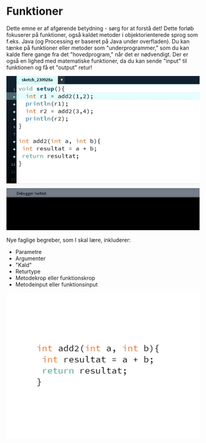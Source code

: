 # Funktioner
Dette emne er af afgørende betydning - sørg for at forstå det! Dette forløb fokuserer på funktioner, også kaldet metoder i objektorienterede sprog som f.eks. Java (og Processing er baseret på Java under overfladen). Du kan tænke på funktioner eller metoder som "underprogrammer," som du kan kalde flere gange fra det "hovedprogram," når det er nødvendigt. Der er også en lighed med matematiske funktioner, da du kan sende "input" til funktionen og få et "output" retur!

<img src="fungif.gif">

Nye faglige begreber, som I skal lære, inkluderer:

- Parametre
- Argumenter
- "Kald"
- Returtype
- Metodekrop eller funktionskrop
- Metodeinput eller funktionsinput

<img src="funtermer.gif">